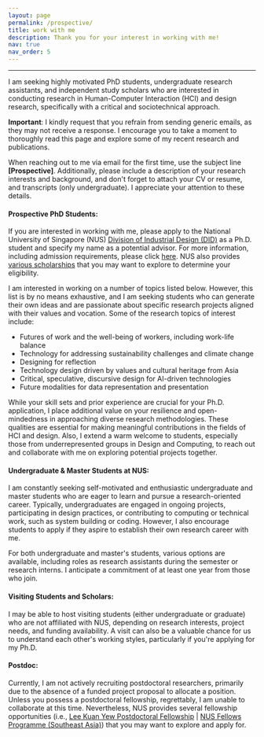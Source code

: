 ```yaml
---
layout: page
permalink: /prospective/
title: work with me
description: Thank you for your interest in working with me!
nav: true
nav_order: 5
---
```


<hr>

I am seeking highly motivated PhD students, undergraduate research assistants, and independent study scholars who are interested in conducting research in Human-Computer Interaction (HCI) and design research, specifically with a critical and sociotechnical approach.

**Important**: I kindly request that you refrain from sending generic emails, as they may not receive a response. I encourage you to take a moment to thoroughly read this page and explore some of my recent research and publications.

When reaching out to me via email for the first time, use the subject line **[Prospective]**. Additionally, please include a description of your research interests and background, and don't forget to attach your CV or resume, and transcripts (only undergraduate). I appreciate your attention to these details.



#### Prospective PhD Students:

If you are interested in working with me, please apply to the National University of Singapore (NUS) [Division of Industrial Design (DID)](https://cde.nus.edu.sg/did/) as a Ph.D. student and specify my name as a potential advisor. For more information, including admission requirements, please click [here](https://cde.nus.edu.sg/did/postgraduate/). NUS also provides [various scholarships](https://nusgs.nus.edu.sg/scholarships-list/?pgf) that you may want to explore to determine your eligibility.

I am interested in working on a number of topics listed below. However, this list is by no means exhaustive, and I am seeking students who can generate their own ideas and are passionate about specific research projects aligned with their values and vocation. Some of the research topics of interest include:

<ul>
  <li>Futures of work and the well-being of workers, including work-life balance</li>
  <li>Technology for addressing sustainability challenges and climate change</li>
  <li>Designing for reflection</li>
  <li>Technology design driven by values and cultural heritage from Asia</li>
  <li>Critical, speculative, discursive design for AI-driven technologies </li>
  <li>Future modalities for data representation and presentation</li>
</ul>

While your skill sets and prior experience are crucial for your Ph.D. application, I place additional value on your resilience and open-mindedness in approaching diverse research methodologies. These qualities are essential for making meaningful contributions in the fields of HCI and design. Also, I extend a warm welcome to students, especially those from underrepresented groups in Design and Computing, to reach out and collaborate with me on exploring potential projects together.

#### Undergraduate & Master Students at NUS:

I am constantly seeking self-motivated and enthusiastic undergraduate and master students who are eager to learn and pursue a research-oriented career. Typically, undergraduates are engaged in ongoing projects, participating in design practices, or contributing to computing or technical work, such as system building or coding. However, I also encourage students to apply if they aspire to establish their own research career with me.

For both undergraduate and master's students, various options are available, including roles as research assistants during the semester or research interns. I anticipate a commitment of at least one year from those who join.

#### Visiting Students and Scholars:

I may be able to host visiting students (either undergraduate or graduate) who are not affiliated with NUS, depending on research interests, project needs, and funding availability. A visit can also be a valuable chance for us to understand each other's working styles, particularly if you're applying for my Ph.D.

#### Postdoc:
Currently, I am not actively recruiting postdoctoral researchers, primarily due to the absence of a funded project proposal to allocate a position. Unless you possess a postdoctoral fellowship, regrettably, I am unable to collaborate at this time. Nevertheless, NUS provides several fellowship opportunities (i.e., [Lee Kuan Yew Postdoctoral Fellowship](https://www.nus.edu.sg/research/research-management/funding-opportunities/lee-kuan-yew-postdoctoral-fellowship) |  [NUS Fellows Programme (Southeast Asia)](https://www.nus.edu.sg/research/funding-opportunities/NUS-fellows-programme-southeast-asia)) that you may want to explore and apply for.
